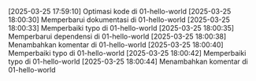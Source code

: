 [2025-03-25 17:59:10] Optimasi kode di 01-hello-world
[2025-03-25 18:00:30] Memperbarui dokumentasi di 01-hello-world
[2025-03-25 18:00:33] Memperbaiki typo di 01-hello-world
[2025-03-25 18:00:35] Memperbarui dependensi di 01-hello-world
[2025-03-25 18:00:38] Menambahkan komentar di 01-hello-world
[2025-03-25 18:00:40] Memperbaiki typo di 01-hello-world
[2025-03-25 18:00:42] Memperbaiki typo di 01-hello-world
[2025-03-25 18:00:44] Menambahkan komentar di 01-hello-world
